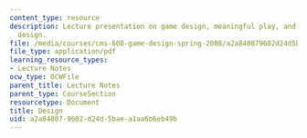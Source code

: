 ```yaml
---
content_type: resource
description: Lecture presentation on game design, meaningful play, and iterative game
  design.
file: /media/courses/cms-608-game-design-spring-2008/a2a848079602d24d5baea1aa6b6eb49b_MITCMS_608s08_lec02.pdf
file_type: application/pdf
learning_resource_types:
- Lecture Notes
ocw_type: OCWFile
parent_title: Lecture Notes
parent_type: CourseSection
resourcetype: Document
title: Design
uid: a2a84807-9602-d24d-5bae-a1aa6b6eb49b
---
```

